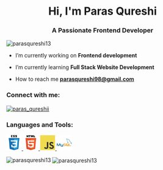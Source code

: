 <h1 align="center">Hi, I'm Paras Qureshi</h1>
<h3 align="center">A Passionate Frontend Developer</h3>

<p align="left"> <img src="https://komarev.com/ghpvc/?username=parasqureshi13&label=Profile%20views&color=0e75b6&style=flat" alt="parasqureshi13" /> </p>

- I’m currently working on **Frontend development**

- I’m currently learning **Full Stack Website Development**

- How to reach me **parasqureshi98@gmail.com**

<h3 align="left">Connect with me:</h3>
<p align="left">
<a href="https://instagram.com/paras_qureshii" target="blank"><img align="center" src="https://raw.githubusercontent.com/rahuldkjain/github-profile-readme-generator/master/src/images/icons/Social/instagram.svg" alt="paras_qureshii" height="30" width="40" /></a>
</p>
<h3 align="left">Languages and Tools:</h3>
<p align="left"> <a href="https://www.w3schools.com/css/" target="_blank" rel="noreferrer"> <img src="https://raw.githubusercontent.com/devicons/devicon/master/icons/css3/css3-original-wordmark.svg" alt="css3" width="40" height="40"/> </a> <a href="https://www.w3.org/html/" target="_blank" rel="noreferrer"> <img src="https://raw.githubusercontent.com/devicons/devicon/master/icons/html5/html5-original-wordmark.svg" alt="html5" width="40" height="40"/> </a> <a href="https://developer.mozilla.org/en-US/docs/Web/JavaScript" target="_blank" rel="noreferrer"> <img src="https://raw.githubusercontent.com/devicons/devicon/master/icons/javascript/javascript-original.svg" alt="javascript" width="40" height="40"/> </a> <a href="https://www.mysql.com/" target="_blank" rel="noreferrer"> <img src="https://raw.githubusercontent.com/devicons/devicon/master/icons/mysql/mysql-original-wordmark.svg" alt="mysql" width="40" height="40"/> </a> </p>

<p><img align="left" src="https://github-readme-stats.vercel.app/api/top-langs?username=parasqureshi13&show_icons=true&locale=en&layout=compact" alt="parasqureshi13" /></p>

<p>&nbsp;<img align="center" src="https://github-readme-stats.vercel.app/api?username=parasqureshi13&show_icons=true&locale=en" alt="parasqureshi13" /></p>
